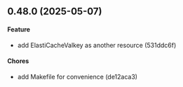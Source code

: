 ## 0.48.0 (2025-05-07)

#### Feature

* add ElastiCacheValkey as another resource (531ddc6f)

#### Chores

* add Makefile for convenience (de12aca3)

